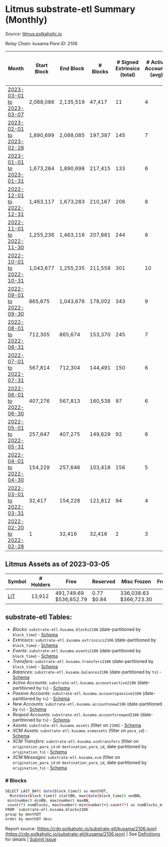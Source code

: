 # Litmus substrate-etl Summary (Monthly)

_Source_: [litmus.polkaholic.io](https://litmus.polkaholic.io)

*Relay Chain*: kusama
*Para ID*: 2106



| Month | Start Block | End Block | # Blocks | # Signed Extrinsics (total) | # Active Accounts (avg) | # Addresses with Balances (max) | Issues |
| ----- | ----------- | --------- | -------- | --------------------------- | ----------------------- | ------------------------------- | ------ |
| [2023-03-01 to 2023-03-07](/kusama/2106-litmus/2023-03-31.md) | 2,088,086 | 2,135,519 | 47,417 | 11 | 4 | 13,913 | - 17 (0.04%) |   
| [2023-02-01 to 2023-02-28](/kusama/2106-litmus/2023-02-28.md) | 1,890,699 | 2,088,085 | 197,387 | 145 | 7 | 13,914 | -   |   
| [2023-01-01 to 2023-01-31](/kusama/2106-litmus/2023-01-31.md) | 1,673,284 | 1,890,698 | 217,415 | 133 | 6 | 13,906 | -   |   
| [2022-12-01 to 2022-12-31](/kusama/2106-litmus/2022-12-31.md) | 1,463,117 | 1,673,283 | 210,167 | 206 | 8 | 13,905 | -   |   
| [2022-11-01 to 2022-11-30](/kusama/2106-litmus/2022-11-30.md) | 1,255,236 | 1,463,116 | 207,881 | 244 | 8 | 13,908 | -   |   
| [2022-10-01 to 2022-10-31](/kusama/2106-litmus/2022-10-31.md) | 1,043,677 | 1,255,235 | 211,559 | 301 | 10 | 13,904 | -   |   
| [2022-09-01 to 2022-09-30](/kusama/2106-litmus/2022-09-30.md) | 865,675 | 1,043,676 | 178,002 | 343 | 9 | 13,889 | -   |   
| [2022-08-01 to 2022-08-31](/kusama/2106-litmus/2022-08-31.md) | 712,305 | 865,674 | 153,370 | 245 | 7 | 11,918 | -   |   
| [2022-07-01 to 2022-07-31](/kusama/2106-litmus/2022-07-31.md) | 567,814 | 712,304 | 144,491 | 150 | 6 | 3,832 | -   |   
| [2022-06-01 to 2022-06-30](/kusama/2106-litmus/2022-06-30.md) | 407,276 | 567,813 | 160,538 | 97 | 6 | 3,831 | -   |   
| [2022-05-01 to 2022-05-31](/kusama/2106-litmus/2022-05-31.md) | 257,647 | 407,275 | 149,629 | 92 | 6 | 3,827 | -   |   
| [2022-04-01 to 2022-04-30](/kusama/2106-litmus/2022-04-30.md) | 154,229 | 257,646 | 103,418 | 156 | 5 | 3,824 | -   |   
| [2022-03-01 to 2022-03-31](/kusama/2106-litmus/2022-03-31.md) | 32,417 | 154,228 | 121,812 | 94 | 4 | 3,821 | -   |   
| [2022-02-20 to 2022-02-28](/kusama/2106-litmus/2022-02-28.md) | 1 | 32,416 | 32,416 | 2 | 3 | 16 | -   |   

## Litmus Assets as of 2023-03-05



| Symbol | # Holders | Free | Reserved | Misc Frozen | Frozen | Price | AssetID | 
| ----- | --------- | ---- | -------- | ----------- | ------ | ----- | --- |
| [LIT](/kusama/assets/LIT) | 13,912 | 491,749.69 $536,652.79 | 0.77 $0.84 | 336,038.63  $366,723.30 |   | $1.09 |   `{"Token":"LIT"}` | 

## substrate-etl Tables:

* _Blocks_: `substrate-etl.kusama.blocks2106` (date-partitioned by `block_time`) - [Schema](/schema/balances.json)
* _Extrinsics_: `substrate-etl.kusama.extrinsics2106` (date-partitioned by `block_time`) - [Schema](/schema/extrinsics.json)
* _Events_: `substrate-etl.kusama.events2106` (date-partitioned by `block_time`) - [Schema](/schema/events.json)
* _Transfers_: `substrate-etl.kusama.transfers2106` (date-partitioned by `block_time`) - [Schema](/schema/transfers.json)
* _Balances_: `substrate-etl.kusama.balances2106` (date-partitioned by `ts`) - [Schema](/schema/balances.json)
* _Active Accounts_: `substrate-etl.kusama.accountsactive2106` (date-partitioned by `ts`) - [Schema](/schema/accountsactive.json)
* _Passive Accounts_: `substrate-etl.kusama.accountspassive2106` (date-partitioned by `ts`) - [Schema](/schema/accountspassive.json)
* _New Accounts_: `substrate-etl.kusama.accountsnew2106` (date-partitioned by `ts`) - [Schema](/schema/accountsnew.json)
* _Reaped Accounts_: `substrate-etl.kusama.accountsreaped2106` (date-partitioned by `ts`) - [Schema](/schema/accountsreaped.json)
* _Assets_: `substrate-etl.kusama.assets` (filter on `2106`) - [Schema](/schema/assets.json)
* _XCM Assets_: `substrate-etl.kusama.xcmassets` (filter on `para_id`) - [Schema](/schema/xcmassets.json)
* _XCM Transfers_: `substrate-etl.kusama.xcmtransfers` (filter on `origination_para_id` or `destination_para_id`, date-partitioned by `origination_ts`) - [Schema](/schema/xcmtransfers.json)
* _XCM Messages_: `substrate-etl.kusama.xcm` (filter on `origination_para_id` or `destination_para_id`, date-partitioned by `origination_ts`) - [Schema](/schema/xcm.json)

### # Blocks
```bash
SELECT LAST_DAY( date(block_time)) as monthDT,
  Min(date(block_time)) startBN, max(date(block_time)) endBN, 
 min(number) minBN, max(number) maxBN, 
 count(*) numBlocks, max(number)-min(number)+1-count(*) as numBlocks_missing 
FROM `substrate-etl.kusama.blocks2106` 
group by monthDT 
order by monthDT desc
```


Report source: [https://cdn.polkaholic.io/substrate-etl/kusama/2106.json](https://cdn.polkaholic.io/substrate-etl/kusama/2106.json) | See [Definitions](/DEFINITIONS.md) for details | [Submit Issue](https://github.com/colorfulnotion/substrate-etl/issues)
